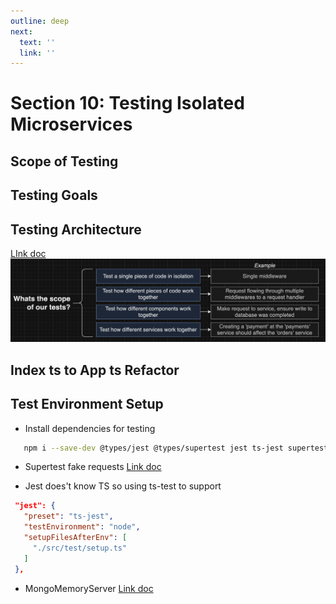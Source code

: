 ```yaml
---
outline: deep
next:
  text: ''
  link: ''
---
```


# Section 10: Testing Isolated Microservices

## Scope of Testing
## Testing Goals
## Testing Architecture
[LInk doc](https://app.diagrams.net/#G1D05CBdlTbSdUBQqo_d3XpXmDUU1mm52l#%7B%22pageId%22%3A%22CBauR4w0Lt-ZCHWAu02Y%22%7D)
![scope testing](./img/image-11.png)


## Index ts to App ts Refactor
## Test Environment Setup
 - Install dependencies for testing
 ```bash
    npm i --save-dev @types/jest @types/supertest jest ts-jest supertest mongodb-memory-server
 ```
 - Supertest fake requests
 [Link doc](https://github.com/ladjs/supertest#readme)
 
 - Jest does't know TS so using ts-test to support
 ```json
  "jest": {
    "preset": "ts-jest",
    "testEnvironment": "node",
    "setupFilesAfterEnv": [
      "./src/test/setup.ts"
    ]
  },
 ```
 - MongoMemoryServer
 [Link doc](https://typegoose.github.io/mongodb-memory-server/docs/guides/integration-examples/test-runners/)

